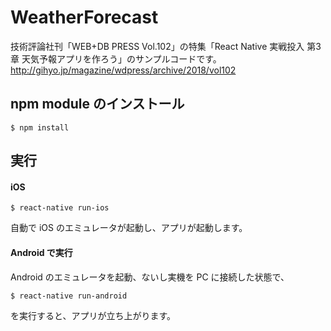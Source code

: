 # WeatherForecast

技術評論社刊「WEB+DB PRESS  Vol.102」の特集「React Native 実戦投入 第3章 天気予報アプリを作ろう」のサンプルコードです。
http://gihyo.jp/magazine/wdpress/archive/2018/vol102

## npm module のインストール

`$ npm install`

## 実行

#### iOS

```
$ react-native run-ios
```

自動で iOS のエミュレータが起動し、アプリが起動します。

#### Android で実行

Android のエミュレータを起動、ないし実機を PC に接続した状態で、

```
$ react-native run-android
```

を実行すると、アプリが立ち上がります。
